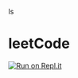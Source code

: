 ls
# leetCode
[![Run on Repl.it](https://repl.it/badge/github/jawyoonis/leetCode)](https://repl.it/github/jawyoonis/leetCode)
